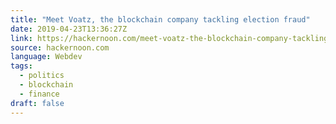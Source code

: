 ```yaml
---
title: "Meet Voatz, the blockchain company tackling election fraud"
date: 2019-04-23T13:36:27Z
link: https://hackernoon.com/meet-voatz-the-blockchain-company-tackling-election-fraud-1c95737138f5?source=rss----3a8144eabfe3---4
source: hackernoon.com
language: Webdev
tags:
  - politics
  - blockchain
  - finance
draft: false
---
```

